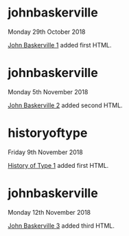 # johnbaskerville

Monday 29th October 2018

[John Baskerville 1](https://larissaixd.github.io/johnbaskerville/baskerville1.html) added first HTML.

# johnbaskerville

Monday 5th November 2018

[John Baskerville 2](https://larissaixd.github.io/johnbaskerville/baskerville2.html) added second HTML. 

# historyoftype

Friday 9th November 2018

[History of Type 1](https://larissaixd.github.io/johnbaskerville/historyoftype1.html) added first HTML. 

# johnbaskerville

Monday 12th November 2018

[John Baskerville 3](https://larissaixd.github.io/johnbaskerville/baskerville3.html) added third HTML.
